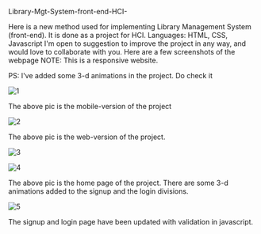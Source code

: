 Library-Mgt-System-front-end-HCI-

Here is a new method used for implementing Library Management System (front-end). It is done as a project for HCI.
Languages: HTML, CSS, Javascript
I'm open to suggestion to improve the project in any way, and would love to collaborate with you.
Here are a few screenshots of the webpage
NOTE: This is a responsive website.

PS: I've added some 3-d animations in the project. Do check it

![1](https://user-images.githubusercontent.com/37845653/71915282-69a2e400-31a1-11ea-9d3f-511271d79b68.JPG)

The above pic is the mobile-version of the project

![2](https://user-images.githubusercontent.com/37845653/71915283-69a2e400-31a1-11ea-83c0-45fcfe343fcf.JPG)

The above pic is the web-version of the project.

![3](https://user-images.githubusercontent.com/37845653/71915278-690a4d80-31a1-11ea-94c3-00e9ca7b893f.JPG)

![4](https://user-images.githubusercontent.com/37845653/71915280-690a4d80-31a1-11ea-9946-1be5f7bcd4f7.JPG)

The above pic is the home page of the project. There are some 3-d animations added to the signup and the login divisions.

![5](https://user-images.githubusercontent.com/37845653/71915281-69a2e400-31a1-11ea-88d4-e809fa1e5b01.JPG)

The signup and login page have been updated with validation in javascript.

